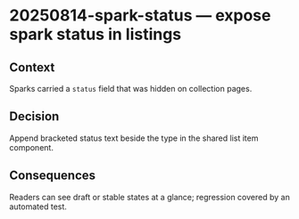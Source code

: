 # 20250814-spark-status — expose spark status in listings

## Context
Sparks carried a `status` field that was hidden on collection pages.

## Decision
Append bracketed status text beside the type in the shared list item component.

## Consequences
Readers can see draft or stable states at a glance; regression covered by an automated test.
